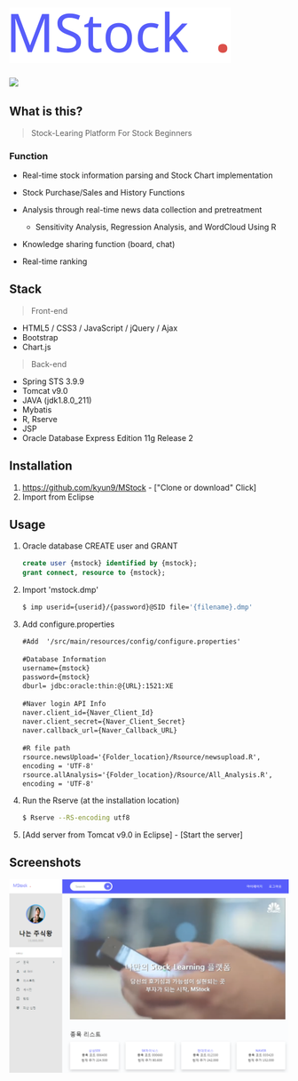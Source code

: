 <h1><img src="./photo/mstock_logo.svg"></h1>

 <img src="https://img.shields.io/badge/SpringMVC-5.0.2.RELEASE-brightgreen.svg">

## What is this?

> Stock-Learing Platform For Stock Beginners

### Function

- Real-time stock information parsing and Stock Chart implementation
- Stock Purchase/Sales and History Functions
- Analysis through real-time news data collection and pretreatment
  - Sensitivity Analysis, Regression Analysis, and WordCloud Using R

- Knowledge sharing function (board, chat)
- Real-time ranking



## Stack

> Front-end

- HTML5 / CSS3 / JavaScript / jQuery / Ajax
- Bootstrap
- Chart.js

> Back-end

- Spring STS 3.9.9
- Tomcat v9.0 
- JAVA (jdk1.8.0_211)
- Mybatis
- R, Rserve
- JSP
- Oracle Database Express Edition 11g Release 2



## Installation

1. https://github.com/kyun9/MStock  - ["Clone or download" Click]
2. Import from Eclipse



## Usage

1. Oracle database CREATE user and GRANT

   ```sql
   create user {mstock} identified by {mstock};
   grant connect, resource to {mstock};
   ```

2. Import 'mstock.dmp'

   ```bash
   $ imp userid={userid}/{password}@SID file='{filename}.dmp' 
   ```

3. Add configure.properties

   ```properties
   #Add  '/src/main/resources/config/configure.properties'
   
   #Database Information
   username={mstock}
   password={mstock}
   dburl= jdbc:oracle:thin:@{URL}:1521:XE
   
   #Naver login API Info
   naver.client_id={Naver_Client_Id}
   naver.client_secret={Naver_Client_Secret}
   naver.callback_url={Naver_Callback_URL}
   
   #R file path
   rsource.newsUpload='{Folder_location}/Rsource/newsupload.R', encoding = 'UTF-8'
   rsource.allAnalysis='{Folder_location}/Rsource/All_Analysis.R', encoding = 'UTF-8'
   ```

4. Run the Rserve (at the installation location)

   ```bash
   $ Rserve --RS-encoding utf8
   ```

5. [Add server from Tomcat v9.0 in Eclipse] - [Start the server]



## Screenshots

<img src="./photo/main.png">
